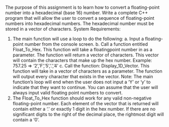 The purpose of this assignment is to learn how to convert a floating-point number into
a hexadecimal (base 16) number.
Write a complete C++ program that will allow the user to convert a sequence of
floating-point numbers into hexadecimal numbers. The hexadecimal number must be
stored in a vector of characters.
System Requirements:
1. The main function will use a loop to do the following:
a. Input a floating-point number from the console screen.
b. Call a function entitled Float_To_Hex. This function will take a floatingpoint number in as a parameter.
The function will return a vector of characters. This vector will contain the
characters that make up the hex number.
Example: 757.25 => ‘2’,’F’,’5’,’.’,’4’
c. Call the function: Display_1D_Vector. This function will take in a vector of
characters as a parameter.
The function will output every character that exists in the vector.
Note: The main function’s loop will end when the user does not input a ‘Y’
or ‘y’ to indicate that they want to continue. You can assume that the user
will always input valid floating point numbers to convert.
2. The Float_To_Hex function should work for any valid non-negative floating-point
number. Each element of the vector that is returned will contain either a ‘.’ or
exactly 1 digit in the hex number. If there are no significant digits to the right of
the decimal place, the rightmost digit will contain a ‘0’.
